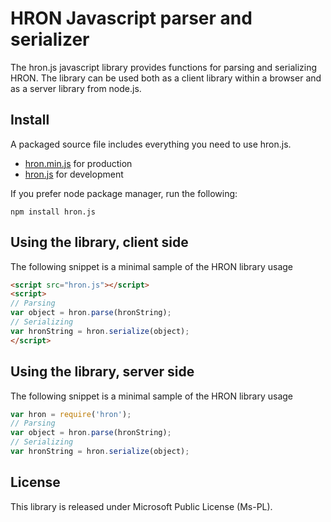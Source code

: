 HRON Javascript parser and serializer
=====================================
The hron.js javascript library provides functions for parsing and serializing HRON. The library can be used both as a client library within a browser and as a server library from node.js. 

Install
-------
A packaged source file includes everything you need to use hron.js.

* [hron.min.js](./hron.min.js) for production
* [hron.js](./hron.js) for development

If you prefer node package manager, run the following:

```Batchfile
npm install hron.js
```

Using the library, client side
------------------------------
The following snippet is a minimal sample of the HRON library usage
```HTML
<script src="hron.js"></script>
<script>
// Parsing
var object = hron.parse(hronString);
// Serializing
var hronString = hron.serialize(object);
</script>
```

Using the library, server side
------------------------------
The following snippet is a minimal sample of the HRON library usage

```javascript
var hron = require('hron');
// Parsing
var object = hron.parse(hronString);
// Serializing
var hronString = hron.serialize(object);
```

License
-------
This library is released under Microsoft Public License (Ms-PL).
